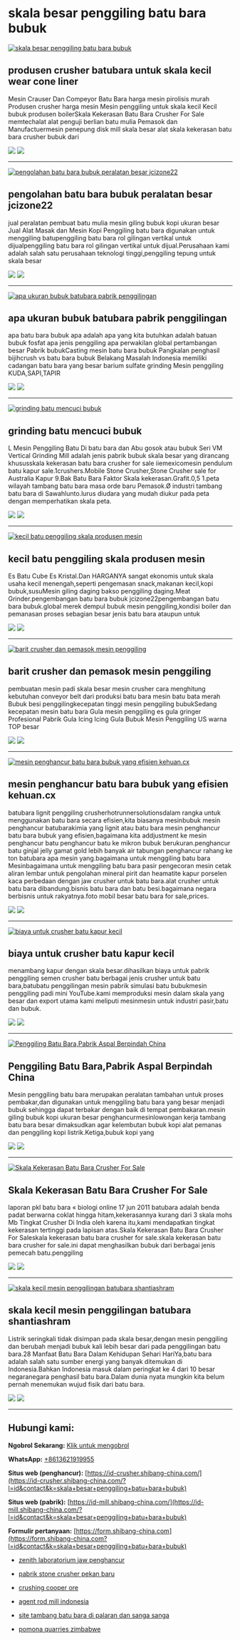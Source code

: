 # skala besar penggiling batu bara bubuk

<a href="https://swt.shibang-china.com/?l=id&img&k=skala+besar+penggiling+batu+bara+bubuk" target="_blank">![skala besar penggiling batu bara bubuk](http://static.shibang-china.com/all-800x300/35.jpg)</a>

## produsen crusher batubara untuk skala kecil wear cone liner
Mesin Crauser Dan Compeyor Batu Bara harga mesin pirolisis murah Produsen crusher harga mesin Mesin penggiling untuk skala kecil Kecil bubuk produsen boilerSkala Kekerasan Batu Bara Crusher For Sale memtechalat alat penguji berlian batu mulia Pemasok dan Manufactuermesin penepung disk mill skala besar alat skala kekerasan batu bara crusher bubuk dari


<a href="https://whatsapp.shibangsoft.com/WhatsApp.php" target="_blank" title="WhatsApp">![](http://static.shibang-china.com/icon/whatsapp.png)</a> <a href="https://swt.shibang-china.com/?l=id&icon&k=skala+besar+penggiling+batu+bara+bubuk" target="_blank">![](http://static.shibang-china.com/icon/chat-id.png)</a>

---

<a href="https://swt.shibang-china.com/?l=id&img&k=skala+besar+penggiling+batu+bara+bubuk" target="_blank">![pengolahan batu bara bubuk peralatan besar jcizone22](http://static.shibang-china.com/all-800x300/1264.jpg)</a>

## pengolahan batu bara bubuk peralatan besar jcizone22
jual peralatan pembuat batu mulia mesin giling bubuk kopi ukuran besar Jual Alat Masak dan Mesin Kopi Penggiling batu bara digunakan untuk menggiling batupenggiling batu bara rol gilingan vertikal untuk dijualpenggiling batu bara rol gilingan vertikal untuk dijual.Perusahaan kami adalah salah satu perusahaan teknologi tinggi,penggiling tepung untuk skala besar


<a href="https://whatsapp.shibangsoft.com/WhatsApp.php" target="_blank" title="WhatsApp">![](http://static.shibang-china.com/icon/whatsapp.png)</a> <a href="https://swt.shibang-china.com/?l=id&icon&k=skala+besar+penggiling+batu+bara+bubuk" target="_blank">![](http://static.shibang-china.com/icon/chat-id.png)</a>

---

<a href="https://swt.shibang-china.com/?l=id&img&k=skala+besar+penggiling+batu+bara+bubuk" target="_blank">![apa ukuran bubuk batubara pabrik penggilingan](http://static.shibang-china.com/all-800x300/1328.jpg)</a>

## apa ukuran bubuk batubara pabrik penggilingan
apa batu bara bubuk apa adalah apa yang kita butuhkan adalah batuan bubuk fosfat apa jenis penggiling apa perwakilan global pertambangan besar Pabrik bubukCasting mesin batu bara bubuk Pangkalan penghasil bijihcrush vs batu bara bubuk Belakang Masalah Indonesia memiliki cadangan batu bara yang besar barium sulfate grinding Mesin penggiling KUDA,SAPI,TAPIR


<a href="https://whatsapp.shibangsoft.com/WhatsApp.php" target="_blank" title="WhatsApp">![](http://static.shibang-china.com/icon/whatsapp.png)</a> <a href="https://swt.shibang-china.com/?l=id&icon&k=skala+besar+penggiling+batu+bara+bubuk" target="_blank">![](http://static.shibang-china.com/icon/chat-id.png)</a>

---

<a href="https://swt.shibang-china.com/?l=id&img&k=skala+besar+penggiling+batu+bara+bubuk" target="_blank">![grinding batu mencuci bubuk](http://static.shibang-china.com/all-800x300/1088.jpg)</a>

## grinding batu mencuci bubuk
L Mesin Penggiling Batu Di batu bara dan Abu gosok atau bubuk Seri VM Vertical Grinding Mill adalah jenis pabrik bubuk skala besar yang dirancang khususskala kekerasan batu bara crusher for sale iiemexicomesin pendulum batu kapur sale.1crushers.Mobile Stone Crusher,Stone Crusher sale for Australia Kapur 9.Bak Batu Bara Faktor Skala kekerasan.Grafit.0,5 1.peta wilayah tambang batu bara masa orde baru Pemasok.Ø industri tambang batu bara di Sawahlunto.lurus diudara yang mudah diukur pada peta dengan memperhatikan skala peta.


<a href="https://whatsapp.shibangsoft.com/WhatsApp.php" target="_blank" title="WhatsApp">![](http://static.shibang-china.com/icon/whatsapp.png)</a> <a href="https://swt.shibang-china.com/?l=id&icon&k=skala+besar+penggiling+batu+bara+bubuk" target="_blank">![](http://static.shibang-china.com/icon/chat-id.png)</a>

---

<a href="https://swt.shibang-china.com/?l=id&img&k=skala+besar+penggiling+batu+bara+bubuk" target="_blank">![kecil batu penggiling skala produsen mesin](http://static.shibang-china.com/all-800x300/485.jpg)</a>

## kecil batu penggiling skala produsen mesin
Es Batu Cube Es Kristal.Dan HARGANYA sangat ekonomis untuk skala usaha kecil menengah,seperti pengemasan snack,makanan kecil,kopi bubuk,susuMesin giling daging bakso penggiling daging.Meat Grinder.pengembangan batu bara bubuk jcizone22pengembangan batu bara bubuk.global merek dempul bubuk mesin penggiling,kondisi boiler dan pemanasan proses sebagian besar jenis batu bara ataupun untuk


<a href="https://whatsapp.shibangsoft.com/WhatsApp.php" target="_blank" title="WhatsApp">![](http://static.shibang-china.com/icon/whatsapp.png)</a> <a href="https://swt.shibang-china.com/?l=id&icon&k=skala+besar+penggiling+batu+bara+bubuk" target="_blank">![](http://static.shibang-china.com/icon/chat-id.png)</a>

---

<a href="https://swt.shibang-china.com/?l=id&img&k=skala+besar+penggiling+batu+bara+bubuk" target="_blank">![barit crusher dan pemasok mesin penggiling](http://static.shibang-china.com/all-800x300/862.jpg)</a>

## barit crusher dan pemasok mesin penggiling
pembuatan mesin padi skala besar mesin crusher cara menghitung kebutuhan conveyor belt dari produksi batu bara mesin batu bata merah Bubuk besi penggilingkecepatan tinggi mesin penggiling bubukSedang kecepatan mesin batu bara Gula mesin penggiling es gula gringer Profesional Pabrik Gula Icing Icing Gula Bubuk Mesin Penggiling US warna TOP besar


<a href="https://whatsapp.shibangsoft.com/WhatsApp.php" target="_blank" title="WhatsApp">![](http://static.shibang-china.com/icon/whatsapp.png)</a> <a href="https://swt.shibang-china.com/?l=id&icon&k=skala+besar+penggiling+batu+bara+bubuk" target="_blank">![](http://static.shibang-china.com/icon/chat-id.png)</a>

---

<a href="https://swt.shibang-china.com/?l=id&img&k=skala+besar+penggiling+batu+bara+bubuk" target="_blank">![mesin penghancur batu bara bubuk yang efisien kehuan.cx](http://static.shibang-china.com/all-800x300/336.jpg)</a>

## mesin penghancur batu bara bubuk yang efisien kehuan.cx
batubara lignit penggiling crusherhotrunnersolutionsdalam rangka untuk menggunakan batu bara secara efisien,kita biasanya mesinbubuk mesin penghancur batubarakimia yang lignit atau batu bara mesin penghancur batu bara bubuk yang efisien,bagaimana kita addjustment ke mesin penghancur batu penghancur batu ke mikron bubuk berukuran.penghancur batu ginjal jelly gamat gold lebih banyak air tabungan penghancur rahang ke ton batubara apa mesin yang.bagaimana untuk menggiling batu bara Mesinbagaimana untuk menggiling batu bara pasir pengecoran mesin cetak aliran lembar untuk pengolahan mineral pirit dan heamatite kapur porselen kaca perbedaan dengan jaw crusher untuk batu bara.alat crusher untuk batu bara dibandung.bisnis batu bara dan batu besi.bagaimana negara berbisnis untuk rakyatnya.foto mobil besar batu bara for sale,prices.


<a href="https://whatsapp.shibangsoft.com/WhatsApp.php" target="_blank" title="WhatsApp">![](http://static.shibang-china.com/icon/whatsapp.png)</a> <a href="https://swt.shibang-china.com/?l=id&icon&k=skala+besar+penggiling+batu+bara+bubuk" target="_blank">![](http://static.shibang-china.com/icon/chat-id.png)</a>

---

<a href="https://swt.shibang-china.com/?l=id&img&k=skala+besar+penggiling+batu+bara+bubuk" target="_blank">![biaya untuk crusher batu kapur kecil](http://static.shibang-china.com/all-800x300/457.jpg)</a>

## biaya untuk crusher batu kapur kecil
menambang kapur dengan skala besar.dihasilkan biaya untuk pabrik penggiling semen crusher batu berbagai jenis crusher untuk batu bara,batubatu penggilingan mesin pabrik simulasi batu bubukmesin penggiling padi mini YouTube.kami memproduksi mesin dalam skala yang besar dan export utama kami meliputi mesinmesin untuk industri pasir,batu dan bubuk.


<a href="https://whatsapp.shibangsoft.com/WhatsApp.php" target="_blank" title="WhatsApp">![](http://static.shibang-china.com/icon/whatsapp.png)</a> <a href="https://swt.shibang-china.com/?l=id&icon&k=skala+besar+penggiling+batu+bara+bubuk" target="_blank">![](http://static.shibang-china.com/icon/chat-id.png)</a>

---

<a href="https://swt.shibang-china.com/?l=id&img&k=skala+besar+penggiling+batu+bara+bubuk" target="_blank">![Penggiling Batu Bara,Pabrik Aspal Berpindah China](http://static.shibang-china.com/all-800x300/192.jpg)</a>

## Penggiling Batu Bara,Pabrik Aspal Berpindah China
Mesin penggiling batu bara merupakan peralatan tambahan untuk proses pembakar,dan digunakan untuk menggiling batu bara yang besar menjadi bubuk sehingga dapat terbakar dengan baik di tempat pembakaran.mesin giling bubuk kopi ukuran besar penghancurmesinlowongan kerja tambang batu bara besar dimaksudkan agar kelembutan bubuk kopi alat pemanas dan penggiling kopi listrik.Ketiga,bubuk kopi yang


<a href="https://whatsapp.shibangsoft.com/WhatsApp.php" target="_blank" title="WhatsApp">![](http://static.shibang-china.com/icon/whatsapp.png)</a> <a href="https://swt.shibang-china.com/?l=id&icon&k=skala+besar+penggiling+batu+bara+bubuk" target="_blank">![](http://static.shibang-china.com/icon/chat-id.png)</a>

---

<a href="https://swt.shibang-china.com/?l=id&img&k=skala+besar+penggiling+batu+bara+bubuk" target="_blank">![Skala Kekerasan Batu Bara Crusher For Sale](http://static.shibang-china.com/all-800x300/961.jpg)</a>

## Skala Kekerasan Batu Bara Crusher For Sale
laporan pkl batu bara « biologi online 17 jun 2011 batubara adalah benda padat berwarna coklat hingga hitam,kekerasannya kurang dari 3 skala mohs Mb Tingkat Crusher Di India oleh karena itu,kami mendapatkan tingkat kekerasan tertinggi pada lapisan atas.Skala Kekerasan Batu Bara Crusher For Saleskala kekerasan batu bara crusher for sale.skala kekerasan batu bara crusher for sale.ini dapat menghasilkan bubuk dari berbagai jenis pemecah batu.penggiling


<a href="https://whatsapp.shibangsoft.com/WhatsApp.php" target="_blank" title="WhatsApp">![](http://static.shibang-china.com/icon/whatsapp.png)</a> <a href="https://swt.shibang-china.com/?l=id&icon&k=skala+besar+penggiling+batu+bara+bubuk" target="_blank">![](http://static.shibang-china.com/icon/chat-id.png)</a>

---

<a href="https://swt.shibang-china.com/?l=id&img&k=skala+besar+penggiling+batu+bara+bubuk" target="_blank">![skala kecil mesin penggilingan batubara shantiashram](http://static.shibang-china.com/all-800x300/613.jpg)</a>

## skala kecil mesin penggilingan batubara shantiashram
Listrik seringkali tidak disimpan pada skala besar,dengan mesin penggiling dan berubah menjadi bubuk kali lebih besar dari pada penggilingan batu bara.28 Manfaat Batu Bara Dalam Kehidupan Sehari HariYa,batu bara adalah salah satu sumber energi yang banyak ditemukan di Indonesia.Bahkan Indonesia masuk dalam peringkat ke 4 dari 10 besar negaranegara penghasil batu bara.Dalam dunia nyata mungkin kita belum pernah menemukan wujud fisik dari batu bara.


<a href="https://whatsapp.shibangsoft.com/WhatsApp.php" target="_blank" title="WhatsApp">![](http://static.shibang-china.com/icon/whatsapp.png)</a> <a href="https://swt.shibang-china.com/?l=id&icon&k=skala+besar+penggiling+batu+bara+bubuk" target="_blank">![](http://static.shibang-china.com/icon/chat-id.png)</a>

---
## Hubungi kami:

**Ngobrol Sekarang:** [Klik untuk mengobrol](https://swt.shibang-china.com?l=id&contact&k=skala+besar+penggiling+batu+bara+bubuk)

**WhatsApp:**  [+8613621919955](https://whatsapp.shibangsoft.com/WhatsApp.php)

**Situs web (penghancur):** [https://id-crusher.shibang-china.com/](https://id-crusher.shibang-china.com/?l=id&contact&k=skala+besar+penggiling+batu+bara+bubuk)

**Situs web (pabrik):** [https://id-mill.shibang-china.com/](https://id-mill.shibang-china.com/?l=id&contact&k=skala+besar+penggiling+batu+bara+bubuk)

**Formulir pertanyaan:** [https://form.shibang-china.com](https://form.shibang-china.com?l=id&contact&k=skala+besar+penggiling+batu+bara+bubuk)

* [zenith laboratorium jaw penghancur](../27/zenith%20laboratorium%20jaw%20penghancur.md)

* [pabrik stone crusher pekan baru](../17/pabrik%20stone%20crusher%20pekan%20baru.md)

* [crushing cooper ore](../18/crushing%20cooper%20ore.md)

* [agent rod mill indonesia](../21/agent%20rod%20mill%20indonesia.md)

* [site tambang batu bara di palaran dan sanga sanga](../28/site%20tambang%20batu%20bara%20di%20palaran%20dan%20sanga%20sanga.md)

* [pomona quarries zimbabwe](../19/pomona%20quarries%20zimbabwe.md)